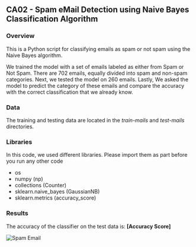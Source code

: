 ## CA02 - Spam eMail Detection using Naive Bayes Classification Algorithm

### Overview

This is a Python script for classifying emails as spam or not spam using the Naive Bayes algorithm.

We trained the model with a set of emails labeled as either from Spam or Not Spam. 
There are 702 emails, equally divided into spam and non-spam categories. 
Next, we tested the model on 260 emails. 
Lastly, We asked the model to predict the category of these emails and compare the accuracy with the correct classification that we already know.

### Data

The training and testing data are located in the *train-mails* and *test-mails* directories.

### Libraries
In this code, we used different libraries.
Please import them as part before you run any other code
- os
- numpy (np)
- collections (Counter)
- sklearn.naive_bayes (GaussianNB)
- sklearn.metrics (accuracy_score)


### Results

The accuracy of the classifier on the test data is: **[Accuracy Score]**

![Spam Email](https://i.imgflip.com/12ab5o.jpg)
